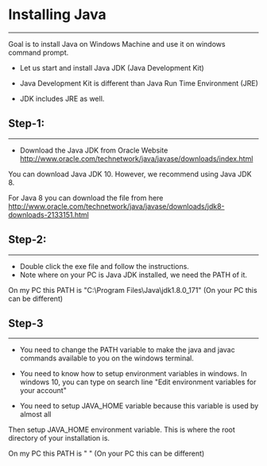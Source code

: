 # Installing Java
--------------------
Goal is to install Java on Windows Machine and use it on windows command prompt.

* Let us start and install Java JDK (Java Development Kit)
* Java Development Kit is different than Java Run Time Environment (JRE)

* JDK includes JRE as well.


## Step-1:
-----------

* Download the Java JDK from Oracle Website
http://www.oracle.com/technetwork/java/javase/downloads/index.html

You can download Java JDK 10.
However, we recommend using Java JDK 8.

For Java 8 you can download the file from here
http://www.oracle.com/technetwork/java/javase/downloads/jdk8-downloads-2133151.html

## Step-2:
-----------

* Double click the exe file and follow the instructions.
* Note where on your PC is Java JDK installed, we need the PATH of it.

On my PC this PATH is "C:\Program Files\Java\jdk1.8.0_171"
(On your PC this can be different)

## Step-3
----------
* You need to change the PATH variable to make the java and javac commands
available to you on the windows terminal.

* You need to know how to setup environment variables in windows.
In windows 10, you can type on search line
"Edit environment variables for your account"

* You need to setup JAVA_HOME variable because this variable is used by almost all

Then setup JAVA_HOME environment variable. This is where the root directory
of your installation is.

On my PC this PATH is " "
(On your PC this can be different)
